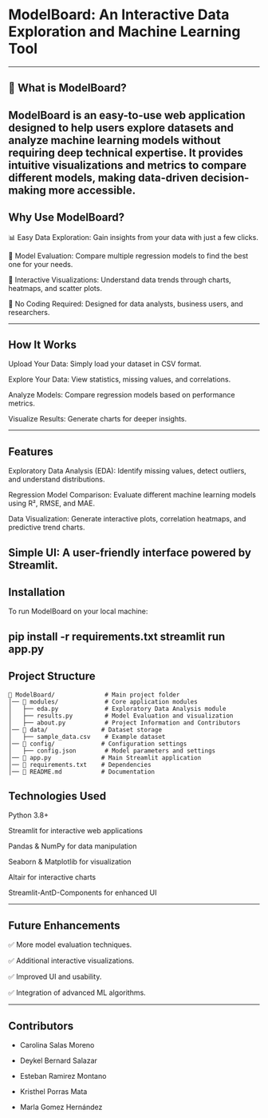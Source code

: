 # ModelBoard: An Interactive Data Exploration and Machine Learning Tool

---
## 🚗 What is ModelBoard? 

ModelBoard is an easy-to-use web application designed to help users explore datasets and analyze machine learning models without requiring deep technical expertise. It provides intuitive visualizations and metrics to compare different models, making data-driven decision-making more accessible.
---

## Why Use ModelBoard?

📊 Easy Data Exploration: Gain insights from your data with just a few clicks.

🤖 Model Evaluation: Compare multiple regression models to find the best one for your needs.

🎨 Interactive Visualizations: Understand data trends through charts, heatmaps, and scatter plots.

🚀 No Coding Required: Designed for data analysts, business users, and researchers.

---
## How It Works

Upload Your Data: Simply load your dataset in CSV format.

Explore Your Data: View statistics, missing values, and correlations.

Analyze Models: Compare regression models based on performance metrics.

Visualize Results: Generate charts for deeper insights.

---
## Features

Exploratory Data Analysis (EDA): Identify missing values, detect outliers, and understand distributions.

Regression Model Comparison: Evaluate different machine learning models using R², RMSE, and MAE.

Data Visualization: Generate interactive plots, correlation heatmaps, and predictive trend charts.

Simple UI: A user-friendly interface powered by Streamlit.
---

## Installation

To run ModelBoard on your local machine:

pip install -r requirements.txt
streamlit run app.py
---
## **Project Structure**
```
📂 ModelBoard/              # Main project folder
│── 📂 modules/             # Core application modules
│   ├── eda.py             # Exploratory Data Analysis module
│   ├── results.py         # Model Evaluation and visualization
│   ├── about.py           # Project Information and Contributors
│── 📂 data/               # Dataset storage
│   ├── sample_data.csv    # Example dataset
│── 📂 config/             # Configuration settings
│   ├── config.json        # Model parameters and settings
│── 📄 app.py              # Main Streamlit application
│── 📄 requirements.txt    # Dependencies
│── 📄 README.md           # Documentation
```

## **Technologies Used**

Python 3.8+

Streamlit for interactive web applications

Pandas & NumPy for data manipulation

Seaborn & Matplotlib for visualization

Altair for interactive charts

Streamlit-AntD-Components for enhanced UI

---
## **Future Enhancements**

✅ More model evaluation techniques.

✅ Additional interactive visualizations.

✅ Improved UI and usability.

✅ Integration of advanced ML algorithms.

---
## **Contributors**

- Carolina Salas Moreno

- Deykel Bernard Salazar

- Esteban Ramirez Montano

- Kristhel Porras Mata

- Marla Gomez Hernández
